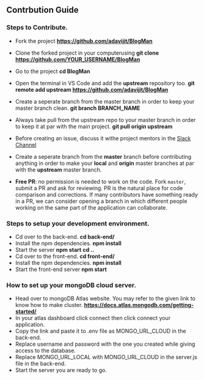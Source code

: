 ## Contrbution Guide
### Steps to Contribute.
* Fork the project **https://github.com/adavijit/BlogMan**
* Clone the forked project in your computerusing
   **git clone https://github.com/YOUR_USERNAME/BlogMan**
* Go to the project
   **cd BlogMan**
* Open the terminal in VS Code and add the **upstream** repository too.
  **git remote add upstream https://github.com/adavijit/BlogMan**
* Create a seperate branch from the master branch in order to keep your master branch clean.
  **git branch BRANCH_NAME**
* Always take pull from the upstream repo to your master branch in order to keep it at par with the main project.
  **git pull origin upstream**
  
* Before creating an issue, discuss it withe project mentors in the [Slack Channel](https://gssoc20.slack.com)
* Create a seperate branch from the **master** branch before contributing anything in order to make your **local** and **origin** master branches at par with the **upstream** master branch.
* **Free PR**: no permission is needed to work on the code. Fork `master`, submit a PR and ask for reviewing. PR is the natural place for code comparison and corrections. If many contributors have something ready in a PR, we can consider opening a branch in which different people working on the same part of the application can collaborate.

### Steps to setup your development environment.
* Cd over to the back-end.
   **cd back-end/**
* Install the npm dependencies.
   **npm install** 
* Start the server
   **npm start**
   **cd ..**
* Cd over to the front-end.
   **cd front-end/**
* Install the npm dependencies.
   **npm install**
* Start the front-end server
   **npm start**

### How to set up your mongoDB cloud server.
* Head over to mongoDB Atlas website. You may refer to the given link to know how to make cluster.
   **https://docs.atlas.mongodb.com/getting-started/**
* In your atlas dashboard click connect then click connect your application.
* Copy the link and paste it to .env file as MONGO_URL_CLOUD in the back-end.
* Replace username and password with the one you created while giving access to the database.
* Replace MONGO_URL_LOCAL with MONGO_URL_CLOUD in the server.js file in the back-end. 
* Start the server you are ready to go.

